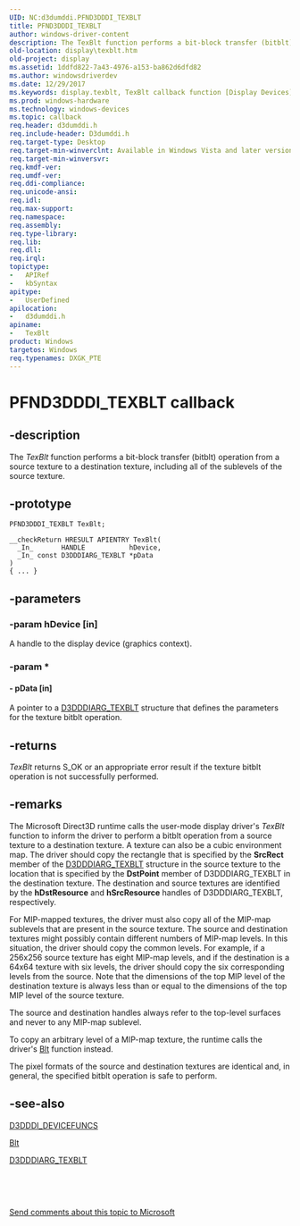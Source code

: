 ```yaml
---
UID: NC:d3dumddi.PFND3DDDI_TEXBLT
title: PFND3DDDI_TEXBLT
author: windows-driver-content
description: The TexBlt function performs a bit-block transfer (bitblt) operation from a source texture to a destination texture, including all of the sublevels of the source texture.
old-location: display\texblt.htm
old-project: display
ms.assetid: 1ddfd822-7a43-4976-a153-ba862d6dfd82
ms.author: windowsdriverdev
ms.date: 12/29/2017
ms.keywords: display.texblt, TexBlt callback function [Display Devices], TexBlt, PFND3DDDI_TEXBLT, PFND3DDDI_TEXBLT, d3dumddi/TexBlt, UserModeDisplayDriver_Functions_1d3c2c6d-849d-46c2-9934-f3c4e5720edf.xml
ms.prod: windows-hardware
ms.technology: windows-devices
ms.topic: callback
req.header: d3dumddi.h
req.include-header: D3dumddi.h
req.target-type: Desktop
req.target-min-winverclnt: Available in Windows Vista and later versions of the Windows operating systems.
req.target-min-winversvr: 
req.kmdf-ver: 
req.umdf-ver: 
req.ddi-compliance: 
req.unicode-ansi: 
req.idl: 
req.max-support: 
req.namespace: 
req.assembly: 
req.type-library: 
req.lib: 
req.dll: 
req.irql: 
topictype:
-	APIRef
-	kbSyntax
apitype:
-	UserDefined
apilocation:
-	d3dumddi.h
apiname:
-	TexBlt
product: Windows
targetos: Windows
req.typenames: DXGK_PTE
---
```


# PFND3DDDI_TEXBLT callback


## -description


The <i>TexBlt</i> function performs a bit-block transfer (bitblt) operation from a source texture to a destination texture, including all of the sublevels of the source texture.


## -prototype


````
PFND3DDDI_TEXBLT TexBlt;

__checkReturn HRESULT APIENTRY TexBlt(
  _In_       HANDLE           hDevice,
  _In_ const D3DDDIARG_TEXBLT *pData
)
{ ... }
````


## -parameters




### -param hDevice [in]

 A handle to the display device (graphics context).


### -param *






#### - pData [in]

 A pointer to a <a href="..\d3dumddi\ns-d3dumddi-_d3dddiarg_texblt.md">D3DDDIARG_TEXBLT</a> structure that defines the parameters for the texture bitblt operation.


## -returns


<i>TexBlt</i> returns S_OK or an appropriate error result if the texture bitblt operation is not successfully performed.



## -remarks


The Microsoft Direct3D runtime calls the user-mode display driver's <i>TexBlt</i> function to inform the driver to perform a bitblt operation from a source texture to a destination texture. A texture can also be a cubic environment map. The driver should copy the rectangle that is specified by the <b>SrcRect</b> member of the <a href="..\d3dumddi\ns-d3dumddi-_d3dddiarg_texblt.md">D3DDDIARG_TEXBLT</a> structure in the source texture to the location that is specified by the <b>DstPoint</b> member of D3DDDIARG_TEXBLT in the destination texture. The destination and source textures are identified by the <b>hDstResource</b> and <b>hSrcResource</b> handles of D3DDDIARG_TEXBLT, respectively. 

For MIP-mapped textures, the driver must also copy all of the MIP-map sublevels that are present in the source texture. The source and destination textures might possibly contain different numbers of MIP-map levels. In this situation, the driver should copy the common levels. For example, if a 256x256 source texture has eight MIP-map levels, and if the destination is a 64x64 texture with six levels, the driver should copy the six corresponding levels from the source. Note that the dimensions of the top MIP level of the destination texture is always less than or equal to the dimensions of the top MIP level of the source texture.

The source and destination handles always refer to the top-level surfaces and never to any MIP-map sublevel. 

To copy an arbitrary level of a MIP-map texture, the runtime calls the driver's <a href="..\d3dumddi\nc-d3dumddi-pfnd3dddi_blt.md">Blt</a> function instead.

The pixel formats of the source and destination textures are identical and, in general, the specified bitblt operation is safe to perform. 



## -see-also

<a href="..\d3dumddi\ns-d3dumddi-_d3dddi_devicefuncs.md">D3DDDI_DEVICEFUNCS</a>

<a href="..\d3dumddi\nc-d3dumddi-pfnd3dddi_blt.md">Blt</a>

<a href="..\d3dumddi\ns-d3dumddi-_d3dddiarg_texblt.md">D3DDDIARG_TEXBLT</a>

 

 

<a href="mailto:wsddocfb@microsoft.com?subject=Documentation%20feedback [display\display]:%20PFND3DDDI_TEXBLT callback function%20 RELEASE:%20(12/29/2017)&amp;body=%0A%0APRIVACY STATEMENT%0A%0AWe use your feedback to improve the documentation. We don't use your email address for any other purpose, and we'll remove your email address from our system after the issue that you're reporting is fixed. While we're working to fix this issue, we might send you an email message to ask for more info. Later, we might also send you an email message to let you know that we've addressed your feedback.%0A%0AFor more info about Microsoft's privacy policy, see http://privacy.microsoft.com/en-us/default.aspx." title="Send comments about this topic to Microsoft">Send comments about this topic to Microsoft</a>

